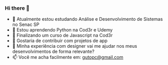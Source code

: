 ### Hi there 👋

- 🔭 Atualmente estou estudando Análise e Desenvolvimento de Sistemas no Senac SP
- 🌱 Estou aprendendo Python na Cod3r e Udemy
- 👯 Finalizando um curso de Javascript na Cod3r
- 🤔 Gostaria de contribuir com projetos de app
- 💬 Minha experiência com designer vai me ajudar nos meus desenvolvimentos de forma relevante?
- 📫 Você me acha facilmente em: gutopc@gmail.com

